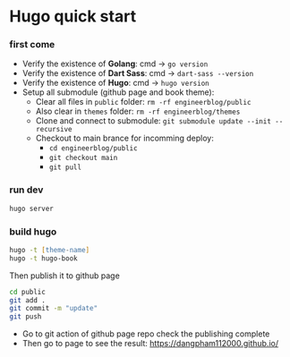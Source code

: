 # Hugo quick start

### first come
- Verify the existence of **Golang**: cmd -> `go version`
- Verify the existence of **Dart Sass**: cmd -> `dart-sass --version`
- Verify the existence of **Hugo**: cmd -> `hugo version`
- Setup all submodule (github page and book theme):
    - Clear all files in `public` folder: `rm -rf engineerblog/public`
    - Also clear in `themes` folder: `rm -rf engineerblog/themes`
    - Clone and connect to submodule: `git submodule update --init --recursive`
    - Checkout to main brance for incomming deploy:
        - `cd engineerblog/public`
        - `git checkout main`
        - `git pull`

### run dev

```zsh
hugo server
```

### build hugo

```zsh
hugo -t [theme-name]
hugo -t hugo-book
```

Then publish it to github page

```zsh
cd public
git add .
git commit -m "update"
git push
```

- Go to git action of github page repo check the publishing complete
- Then go to page to see the result: https://dangpham112000.github.io/